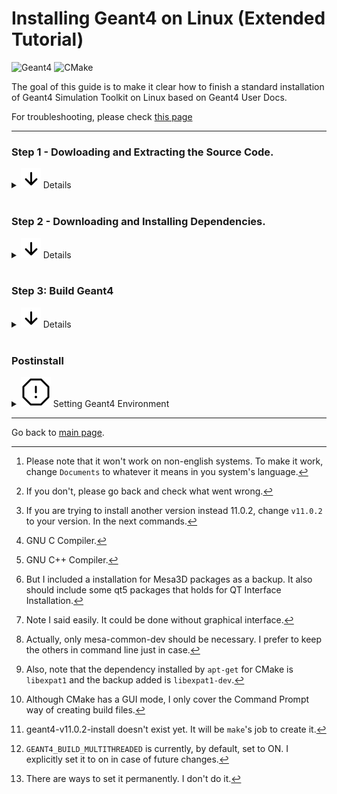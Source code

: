 # Installing Geant4 on Linux (Extended Tutorial)

![Geant4](https://custom-icon-badges.herokuapp.com/badge/-Geant4-lightgrey?logo=g4logo)
![CMake](https://img.shields.io/badge/CMake-%23008FBA.svg?style=for-the-badge&logo=cmake&logoColor=white&style=flat)

The goal of this guide is to make it clear how to finish a standard installation of Geant4 Simulation Toolkit on Linux based on Geant4 User Docs. 

For troubleshooting, please check [this page](https://araujoarthur.github.io/geant4-learning-resources/troubleshooting)

---
### Step 1 - Dowloading and Extracting the Source Code.
<details><summary><img src="assets/arrow-down.svg"/> Details</summary>
<p>
The first step is to get Geant4's source code from their [official website](https://geant4.web.cern.ch/support/download).

After you have it on your computer, open your terminal and type[^1]:
[^1]: Please note that it won't work on non-english systems. To make it work, change `Documents` to whatever it means in you system's language.
```bash
    cd && mkdir ~/Documents/Geant4 -p && cd ~/Documents/Geant4
```
If you run `pwd` on your terminal, you should see something like[^2]:
[^2]: If you don't, please go back and check what went wrong.

```bash
/home/YOUR-USERNAME/Documents/Geant4
```
If you reached this directory, you can run[^3]:

```bash
cp ~/Downloads/geant4-v11.0.2.tar.gz . && tar -xf geant-v11.0.2.tar.gz
```
Here you must have in your `home/YOUR-USERNAME/Geant4` folder a file called `geant4-v11.0.2.tar.gz` and a folder called `geant4-v11.0.2`. Create a new folder called `geant4-v11.0.2-build` and change directory to it by running:
```bash
mkdir geant4-v11.0.2-build && cd geant4-v11.0.2-build
```

You're ready for Step 2.

[^3]: If you are trying to install another version instead 11.0.2, change `v11.0.2` to your version. In the next commands.
</p>
</details>
<br>

### Step 2 - Downloading and Installing Dependencies.
<details><summary><img src="assets/arrow-down.svg"/> Details</summary>
<p>

#### Dependency List
To successfuly compile and run examples in Geant4, you need to:

1. Prepare to build its libraries;
2. Actually build Geant4 libraries from source;
3. Prepare to build a Geant4 example, and
4. Actually build a Geant4 example.

To complete each task we need:

- **CMake**: Used to prepare build files for your environment using directives found in `CMakeLists.txt` files. This one is installed by running:

```bash
sudo apt-get install cmake
```
___

- **Compiler**: The binary that will translate our source code in build units and these in **S**hared **O**bjects (`.so`) (equivalent to **D**ynamic-**L**ink **L**ibrary (`.dll`) files in Windows). I usually install both `gcc`[^4] and `g++`[^5] (the one that better fit the compilation process for Geant4). Finally, to make sure we won't run into problems while compiling the source code and if we are in a Debian-based distribution of Linux, we could install those through `build-essential` package. If you are not in a Debian-based distribution of Linux, you might need to install each build-essential dependency separately.

<details><summary><img src="assets/arrow-down.svg"/> Command for Debian-based Distributions (such as Ubuntu, Linux Mint, elementaryOS, etc.)</summary>
<p>

```bash
sudo apt-get install build-essential 
```
</p>
</details>

<details><summary><img src="assets/arrow-down.svg"/> Command for non-Debian-based Distributions (Fedora, CentOS, etc.)</summary>
<p>

*I am not sure it will work, needs test. If you run into problem even using those, please [open an Issue](https://github.com/araujoarthur/geant4-learning-resources/issues)*
```bash
sudo [Package Tool Installation Command] libc6-dev libc-dev gcc g++ make
```
Package Tool Installation Commands:

| Distro      | Command |
| ----------- | ----------- |
| RHEL-Based  | `yum install` or `dnf install`      |
| Arch-Based | `pacman -S` |
| Debian-Based | `apt-get install` |

</p>
</details>

___

- **Graphical Interface**: Here we come to a point where this guide and your needs might diverge. I use as standard for visualization the `QT Interface`. You might want/need to use OpenGL, however I won't cover it[^6]. The graphical interface is used to check visualizations of the output of your simulations (instead of just data flowing in terminal) and to interact easily with the simulation via [Geant4 Intercomms](https://geant4-userdoc.web.cern.ch/UsersGuides/ForApplicationDeveloper/html/GettingStarted/graphicalUserInterface.html?highlight=intercoms)[^7]. To install the needed packages, run[^8]:

```bash
    sudo apt-get install mesa-common-dev qtbase5-dev qt3d5-dev libqt53dcore5 libqt53dextras5 libqt53dextras5
```

___

- **Expat XML Parser**: Dependency for CMake for XML Parsing. I don't really know why CMake uses Expat but even when installing cmake with `apt-get` I got the error of a missing Expat package, so I would also run the install command for this one as a backup[^9].

```bash
sudo apt-get install libexpat1-dev
```
With those installed, you should be ready for Step 3. (If you ran into problems, please [open an issue](https://github.com/araujoarthur/geant4-learning-resources/issues)).

[^4]: GNU C Compiler.
[^5]: GNU C++ Compiler.
[^6]: But I included a installation for Mesa3D packages as a backup. It also should include some qt5 packages that holds for QT Interface Installation.
[^7]: Note I said easily. It could be done without graphical interface.
[^8]: Actually, only mesa-common-dev should be necessary. I prefer to keep the others in command line just in case.
[^9]: Also, note that the dependency installed by `apt-get` for CMake is `libexpat1` and the backup added is `libexpat1-dev`.
</p>
</details>
<br>

### Step 3: Build Geant4
<details><summary><img src="assets/arrow-down.svg"/> Details</summary>
<p>
Now you should have all Geant4's dependencies and its dependencies' dependencies. ALso, if you didn't close your terminal since Step 1, you should be in `/home/YOUR-USER/Documents/Geant4/geant4-v11.0.2-build`. If you did close it, run:

```bash
cd ~/Documents/Geant4/geant4-v11.0.2-build
```

We must now prepare to build our Geant4 Source Code into Shared Objects. It can be done using CMake[^10][^11].

```bash
cmake -DCMAKE_INSTALL_PREFIX=~/Documents/Geant4/geant4-v11.0.2-install -DGEANT4_BUILD_MULTITHREADED=ON -DGEANT4_USE_QT=ON -DGEANT4_INSTALL_DATA=ON ~/Documents/Geant4/geant4-v11.0.2
```

<br>
<details><summary><img src="assets/info.svg"/> Understanding the command</summary>
<p>
The command that you just used has a syntax like:
    
```bash
cmake [OPTIONS] path/to/source
```

Where each option starting with `-D` is a *CMake's cache entry*. In this context, we can say those options are **flags**.
In the table below are the effects of the ones used here.
| FLAG | EFFECT |
|------|---------|
|`CMAKE_INSTALL_PREFIX` | Sets the installation path |
|`GEANT4_BUILD_MULTITHREADED` | Controls Multithread Support in this Geant4 build[^12] |
|`GEANT4_USE_QT` | Controls if QT Interface will be used in this Geant4 build |
|`GEANT4_INSTALL_DATA` | Controls if Geant4 will download and install its extra datasets |

You can check more about build flags [here](https://geant4-userdoc.web.cern.ch/UsersGuides/InstallationGuide/html/installguide.html#options-for-changing-the-compiler-and-build-flags).

</p>
</details>

Once the process is finished, you can actually build it:
```bash
make -j N
```
where N is the number of threads you want the compiler to use (the more you use, the faster it goes). Both this process and the former one can take a bit to complete.

Once it's finished, you can then run:

```bash
make install
```

If you had success in this last process, you have successfully built and installed Geant4 Simulation Toolkit.

<details><summary><img src="assets/info.svg"/> What if I installed and now want to add another build flag?</summary>
<p>
The `cmake` command also accepts the syntax:

```bash
cmake [OPTIONS] path/to/current-build
```
So, inside your build folder (`cd ~/Documents/Geant4/geant4-v11.0.2-build`), you can run:

```bash
cmake [OPTIONS-YOU-WANT-TO-CHANGE] .
```

Once finished, you can run `make -j N` and `make install` again and work with the tools you needed.
</p>
</details>

[^10]: Although CMake has a GUI mode, I only cover the Command Prompt way of creating build files.
[^11]: geant4-v11.0.2-install doesn't exist yet. It will be `make`'s job to create it.
[^12]: `GEANT4_BUILD_MULTITHREADED` is currently, by default, set to ON. I explicitly set it to on in case of future changes.
<p>
</details>

<br>


### Postinstall

<details><summary><img src="assets/stop.svg"/> Setting Geant4 Environment</summary>
<p>

Every time you open a new Terminal Window to compile and run your code you will need to setup the Geant4 Environment Variables[^13]. It can be done running the following command:

```bash
source ~/Documents/Geant4/geant4-v11.0.2-install/bin/geant4.sh
```

You can check for success with the command `env`, then looking for Geant4's Datasets as Environment Variables names.
</p>
</details>

[^13]: There are ways to set it permanently. I don't do it.
---
Go back to [main page](https://araujoarthur.github.io/geant4-learning-resources/).
